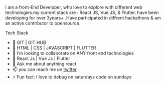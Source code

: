 
I am a front-End Developer, who love to explore with different web technologies.my current stack are : React JS, Vue JS, & Flutter. have been developing for over 3years+ .Have participated in diffrent hackathons & am an active contributor to opensource.



Tech Stack

- 🔭 GIT | GIT HUB
- 🌱 HTML | CSS | JAVASCRIPT | FLUTTER
- 👯 I’m looking to collaborate on ANY front end technologies
- 🤔 React Js | Vue Js | Flutter
- 💬 Ask me about anything react
- 📫 you can reach me on  <a href="https://twitter.com/bolajiogidan">twitter</a>
- ⚡ Fun fact: 
I love to debug on saturdays code on sundays

